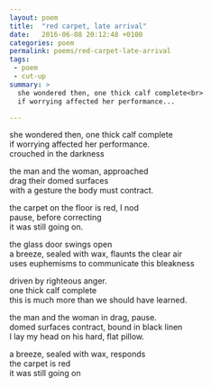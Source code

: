 ```yaml
---
layout: poem
title:  "red carpet, late arrival"
date:   2016-06-08 20:12:48 +0100
categories: poem
permalink: poems/red-carpet-late-arrival
tags:
 - poem
 - cut-up
summary: >
  she wondered then, one thick calf complete<br>
  if worrying affected her performance...

---
```


she wondered then, one thick calf complete  
if worrying affected her performance.  
crouched in the darkness  

the man and the woman, approached  
drag their domed surfaces  
with a gesture the body must contract.  

the carpet on the floor is red, I nod  
pause, before correcting  
it was still going on.  

the glass door swings open  
a breeze, sealed with wax, flaunts the clear air  
uses euphemisms to communicate this bleakness  

driven by righteous anger.  
one thick calf complete  
this is much more than we should have learned.  

the man and the woman in drag, pause.  
domed surfaces contract, bound in black linen  
I lay my head on his hard, flat pillow.  

a breeze, sealed with wax, responds  
the carpet is red  
it was still going on
